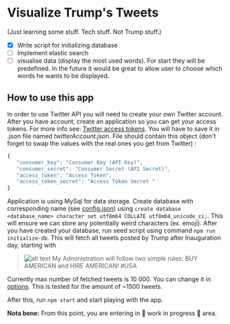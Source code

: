 # Visualize Trump's Tweets
(Just learning some stuff. Tech stuff. Not Trump stuff.)

- [x] Write script for initializing database
- [ ] Implement elastic search
- [ ] visualise data (display the most used words). For start they will be predefined. In the future it would be great to allow user to choose
which words he wants to be displayed.

## How to use this app

In order to use Twitter API you will need to create your own Twitter account. After you have account, create an application so you can get your access tokens.
For more info see: [Twitter access tokens](https://dev.twitter.com/webhooks/access-tokens). You will have to save it in .json file named *twitterAccount.json*.
File should contain this object (don't forget to swap the values with the real ones you get from Twitter) :

 ```javascript
 {
    "consumer_key": "Consumer Key (API Key)",
    "consumer_secret": "Consumer Secret (API Secret)",
    "access_token": "Access Token",
    "access_token_secret": "Access Token Secret	"
}

 ```

Application is using MySql for data storage. Create database with corresponding name
(see [config.json](https://github.com/vukoviciv/trumpTweetsVisualisation/blob/master/config/config.json "JSON config file"))
using `create database <database_name> character set utf8mb4 COLLATE utf8mb4_unicode_ci;`. This will ensure we can store any
potentially weird characters (ex. emoji). After you have created your database, run seed script using command
`npm run initialize-db`. This will fetch all tweets posted by Trump after Inauguration day, starting with
> ![alt text](https://pbs.twimg.com/profile_images/874276197357596672/kUuht00m_normal.jpg "Profile picture") My Administration will follow two simple rules: BUY AMERICAN and HIRE AMERICAN! #USA

Currently max number of fetched tweets is 10 000. You can change it in [options](https://github.com/vukoviciv/trumpTweetsVisualisation/blob/master/lib/options.js#L2 "maxNumberOfTweets").
This is tested for the amount of ~1500 tweets.

After this, run `npm start` and start playing with the app.

 **Nota bene:** From this point, you are entering in :construction: work in progress :construction: area.
